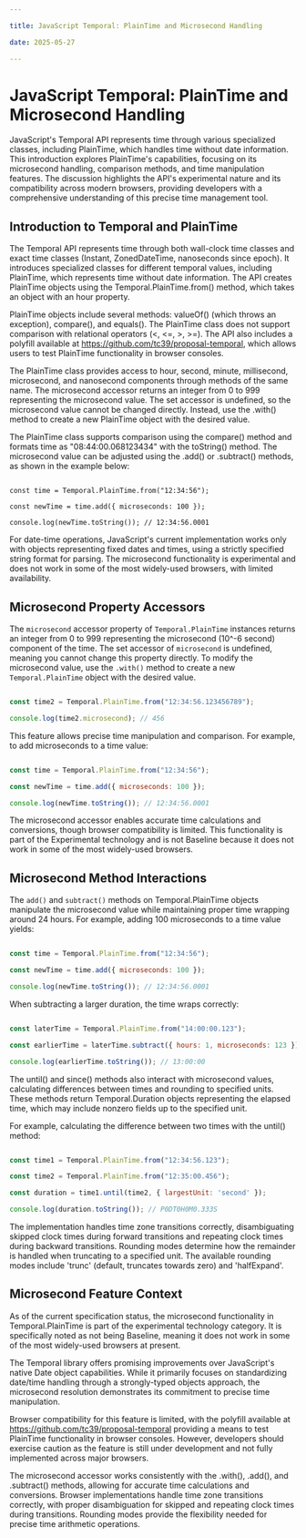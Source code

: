 ```yaml
---

title: JavaScript Temporal: PlainTime and Microsecond Handling

date: 2025-05-27

---
```



# JavaScript Temporal: PlainTime and Microsecond Handling

JavaScript's Temporal API represents time through various specialized classes, including PlainTime, which handles time without date information. This introduction explores PlainTime's capabilities, focusing on its microsecond handling, comparison methods, and time manipulation features. The discussion highlights the API's experimental nature and its compatibility across modern browsers, providing developers with a comprehensive understanding of this precise time management tool.


## Introduction to Temporal and PlainTime

The Temporal API represents time through both wall-clock time classes and exact time classes (Instant, ZonedDateTime, nanoseconds since epoch). It introduces specialized classes for different temporal values, including PlainTime, which represents time without date information. The API creates PlainTime objects using the Temporal.PlainTime.from() method, which takes an object with an hour property.

 PlainTime objects include several methods: valueOf() (which throws an exception), compare(), and equals(). The PlainTime class does not support comparison with relational operators (<, <=, >, >=). The API also includes a polyfill available at https://github.com/tc39/proposal-temporal, which allows users to test PlainTime functionality in browser consoles.

The PlainTime class provides access to hour, second, minute, millisecond, microsecond, and nanosecond components through methods of the same name. The microsecond accessor returns an integer from 0 to 999 representing the microsecond value. The set accessor is undefined, so the microsecond value cannot be changed directly. Instead, use the .with() method to create a new PlainTime object with the desired value.

The PlainTime class supports comparison using the compare() method and formats time as "08:44:00.068123434" with the toString() method. The microsecond value can be adjusted using the .add() or .subtract() methods, as shown in the example below:

```

const time = Temporal.PlainTime.from("12:34:56");

const newTime = time.add({ microseconds: 100 });

console.log(newTime.toString()); // 12:34:56.0001

```

For date-time operations, JavaScript's current implementation works only with objects representing fixed dates and times, using a strictly specified string format for parsing. The microsecond functionality is experimental and does not work in some of the most widely-used browsers, with limited availability.


## Microsecond Property Accessors

The `microsecond` accessor property of `Temporal.PlainTime` instances returns an integer from 0 to 999 representing the microsecond (10^-6 second) component of the time. The set accessor of `microsecond` is undefined, meaning you cannot change this property directly. To modify the microsecond value, use the `.with()` method to create a new `Temporal.PlainTime` object with the desired value.

```javascript

const time2 = Temporal.PlainTime.from("12:34:56.123456789");

console.log(time2.microsecond); // 456

```

This feature allows precise time manipulation and comparison. For example, to add microseconds to a time value:

```javascript

const time = Temporal.PlainTime.from("12:34:56");

const newTime = time.add({ microseconds: 100 });

console.log(newTime.toString()); // 12:34:56.0001

```

The microsecond accessor enables accurate time calculations and conversions, though browser compatibility is limited. This functionality is part of the Experimental technology and is not Baseline because it does not work in some of the most widely-used browsers.


## Microsecond Method Interactions

The `add()` and `subtract()` methods on Temporal.PlainTime objects manipulate the microsecond value while maintaining proper time wrapping around 24 hours. For example, adding 100 microseconds to a time value yields:

```javascript

const time = Temporal.PlainTime.from("12:34:56");

const newTime = time.add({ microseconds: 100 });

console.log(newTime.toString()); // 12:34:56.0001

```

When subtracting a larger duration, the time wraps correctly:

```javascript

const laterTime = Temporal.PlainTime.from("14:00:00.123");

const earlierTime = laterTime.subtract({ hours: 1, microseconds: 123 });

console.log(earlierTime.toString()); // 13:00:00

```

The until() and since() methods also interact with microsecond values, calculating differences between times and rounding to specified units. These methods return Temporal.Duration objects representing the elapsed time, which may include nonzero fields up to the specified unit.

For example, calculating the difference between two times with the until() method:

```javascript

const time1 = Temporal.PlainTime.from("12:34:56.123");

const time2 = Temporal.PlainTime.from("12:35:00.456");

const duration = time1.until(time2, { largestUnit: 'second' });

console.log(duration.toString()); // P0DT0H0M0.333S

```

The implementation handles time zone transitions correctly, disambiguating skipped clock times during forward transitions and repeating clock times during backward transitions. Rounding modes determine how the remainder is handled when truncating to a specified unit. The available rounding modes include 'trunc' (default, truncates towards zero) and 'halfExpand'.


## Microsecond Feature Context

As of the current specification status, the microsecond functionality in Temporal.PlainTime is part of the experimental technology category. It is specifically noted as not being Baseline, meaning it does not work in some of the most widely-used browsers at present.

The Temporal library offers promising improvements over JavaScript's native Date object capabilities. While it primarily focuses on standardizing date/time handling through a strongly-typed objects approach, the microsecond resolution demonstrates its commitment to precise time manipulation.

Browser compatibility for this feature is limited, with the polyfill available at https://github.com/tc39/proposal-temporal providing a means to test PlainTime functionality in browser consoles. However, developers should exercise caution as the feature is still under development and not fully implemented across major browsers.

The microsecond accessor works consistently with the .with(), .add(), and .subtract() methods, allowing for accurate time calculations and conversions. Browser implementations handle time zone transitions correctly, with proper disambiguation for skipped and repeating clock times during transitions. Rounding modes provide the flexibility needed for precise time arithmetic operations.

